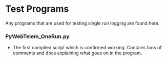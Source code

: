 # Test Programs
Any programs that are used for testing single run logging are found here. 

### PyWebTelem_OneRun.py
- The first complied script which is confirmed working. Contains tons of comments and docs explaining what goes on in the program.

